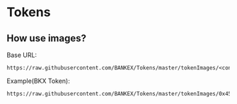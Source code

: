 # Tokens


## How use images?
Base URL:
```
https://raw.githubusercontent.com/BANKEX/Tokens/master/tokenImages/<contract_address>.png
```
Example(BKX Token):
```
https://raw.githubusercontent.com/BANKEX/Tokens/master/tokenImages/0x45245bc59219eeaaf6cd3f382e078a461ff9de7b.png
```
